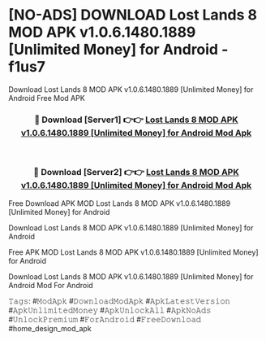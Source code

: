 # [NO-ADS] DOWNLOAD Lost Lands 8 MOD APK v1.0.6.1480.1889 [Unlimited Money] for Android - f1us7
Download Lost Lands 8 MOD APK v1.0.6.1480.1889 [Unlimited Money] for Android Free Mod APK

<div align="center">
<h3>🔴 Download [Server1] 👉👉 <a href="https://apk-comot.site?title=Lost_Lands_8_MOD_APK_v1.0.6.1480.1889_[Unlimited_Money]_for_Android">Lost Lands 8 MOD APK v1.0.6.1480.1889 [Unlimited Money] for Android Mod Apk</a></h3><br>

<h3>🔴 Download [Server2] 👉👉 <a href="https://apk-comot.site?title=Lost_Lands_8_MOD_APK_v1.0.6.1480.1889_[Unlimited_Money]_for_Android">Lost Lands 8 MOD APK v1.0.6.1480.1889 [Unlimited Money] for Android Mod Apk</a></h3>
</div>


Free Download APK MOD Lost Lands 8 MOD APK v1.0.6.1480.1889 [Unlimited Money] for Android

Download Lost Lands 8 MOD APK v1.0.6.1480.1889 [Unlimited Money] for Android 

Free APK MOD Lost Lands 8 MOD APK v1.0.6.1480.1889 [Unlimited Money] for Android 

Download Lost Lands 8 MOD APK v1.0.6.1480.1889 [Unlimited Money] for Android Mod For Android

𝚃𝚊𝚐𝚜: #𝙼𝚘𝚍𝙰𝚙𝚔 #𝙳𝚘𝚠𝚗𝚕𝚘𝚊𝚍𝙼𝚘𝚍𝙰𝚙𝚔 #𝙰𝚙𝚔𝙻𝚊𝚝𝚎𝚜𝚝𝚅𝚎𝚛𝚜𝚒𝚘𝚗 #𝙰𝚙𝚔𝚄𝚗𝚕𝚒𝚖𝚒𝚝𝚎𝚍𝙼𝚘𝚗𝚎𝚢 #𝙰𝚙𝚔𝚄𝚗𝚕𝚘𝚌𝚔𝙰𝚕𝚕 #𝙰𝚙𝚔𝙽𝚘𝙰𝚍𝚜 #𝚄𝚗𝚕𝚘𝚌𝚔𝙿𝚛𝚎𝚖𝚒𝚞𝚖 #𝙵𝚘𝚛𝙰𝚗𝚍𝚛𝚘𝚒𝚍 #𝙵𝚛𝚎𝚎𝙳𝚘𝚠𝚗𝚕𝚘𝚊𝚍 #home_design_mod_apk